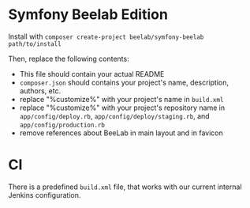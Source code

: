 Symfony Beelab Edition
======================

Install with ``composer create-project beelab/symfony-beelab path/to/install``

Then, replace the following contents:

* This file should contain your actual README
* ``composer.json`` should contains your project's name, description, authors, etc.
* replace "%customize%" with your project's name in ``build.xml``
* replace "%customize%" with your project's repository name in ``app/config/deploy.rb``, ``app/config/deploy/staging.rb``,
  and ``app/config/production.rb``
* remove references about BeeLab in main layout and in favicon

CI
==

There is a predefined ``build.xml`` file, that works with our current internal Jenkins configuration.
